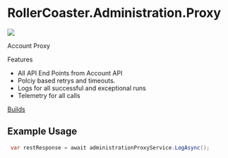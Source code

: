 # RollerCoaster.Administration.Proxy

<a href="https://www.nuget.org/packages/RollerCoaster.Administration.Proxy/">
    <img src="https://img.shields.io/nuget/v/RollerCoaster.Administration.Proxy">
</a>

Account Proxy

Features
* All API End Points from Account API
* Polciy based retrys and timeouts.
* Logs for all successful and exceptional runs
* Telemetry for all calls

<a href="https://dev.azure.com/marksamdickinson/RollerCoaster/_build?definitionScope=%5CRollerCoaster.Administration.Proxy">Builds</a>

<h2>Example Usage</h2>

```C#
 var restResponse = await administrationProxyService.LogAsync();
```
